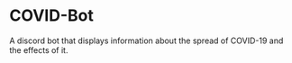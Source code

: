 # COVID-Bot
A discord bot that displays information about the spread of COVID-19 and the effects of it.
